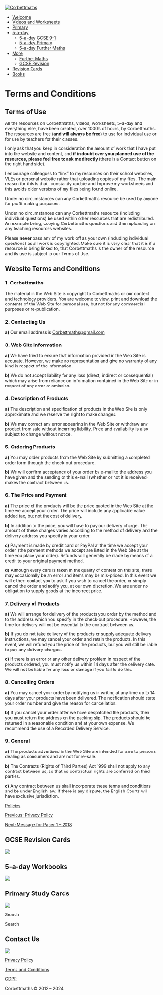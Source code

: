 [![Corbettmaths](https://i0.wp.com/corbettmaths.com/wp-content/uploads/2019/08/cropped-Logo-Corbettmaths.jpg?fit=8584%2C1632&ssl=1)](https://corbettmaths.com/)

* [Welcome](https://corbettmaths.com/welcome/)
* [Videos and Worksheets](https://corbettmaths.com/contents/)
* [Primary](https://corbettmaths.com/primary/)
* [5-a-day](https://corbettmaths.com/5-a-day/)
    * [5-a-day GCSE 9-1](https://corbettmaths.com/5-a-day/gcse/)
    * [5-a-day Primary](https://corbettmaths.com/5-a-day/primary/)
    * [5-a-day Further Maths](https://corbettmaths.com/5-a-day/further-maths/)
* [More](https://corbettmaths.com/more/)
    * [Further Maths](https://corbettmaths.com/more/further-maths/)
    * [GCSE Revision](https://corbettmaths.com/2023/08/01/gcse-revision/)
* [Revision Cards](https://corbettmaths.com/revision-cards/)
* [Books](https://corbettmaths.com/books/)

Terms and Conditions
====================

Terms of Use
------------

All the resources on Corbettmaths, videos, worksheets, 5-a-day and everything else, have been created, over 1000’s of hours, by Corbettmaths. The resources are free (**and will always be free**) to use for individual use or for use by teachers for their classes.

I only ask that you keep in consideration the amount of work that I have put into the website and content, and **if in doubt over your planned use of the resources, please feel free to ask me directly** (there is a Contact button on the right hand side).

I encourage colleagues to “link” to my resources on their school websites, VLEs or personal website rather that uploading copies of my files. The main reason for this is that I constantly update and improve my worksheets and this avoids older versions of my files being found online.

Under no circumstances can any Corbettmaths resource be used by anyone for profit making purposes.

Under no circumstances can any Corbettmaths resource (including individual questions) be used within other resources that are redistributed. An example being, copying Corbettmaths questions and then uploading on any teaching resources websites.

Please **never** pass any of my work off as your own (including individual questions) as all work is copyrighted. Make sure it is very clear that it is if a resource is being linked to, that Corbettmaths is the owner of the resource and its use is subject to our Terms of Use.

Website Terms and Conditions
----------------------------

### 1\. Corbettmaths

The material in the Web Site is copyright to Corbettmaths or our content and technology providers. You are welcome to view, print and download the contents of the Web Site for personal use, but not for any commercial purposes or re-publication.

### 2\. Contacting Us

**a)** Our email address is Corbettmaths@gmail.com

### 3\. Web Site Information

**a)** We have tried to ensure that information provided in the Web Site is accurate. However, we make no representation and give no warranty of any kind in respect of the information.

**b)** We do not accept liability for any loss (direct, indirect or consequential) which may arise from reliance on information contained in the Web Site or in respect of any error or omission.

### 4\. Description of Products

**a)** The description and specification of products in the Web Site is only approximate and we reserve the right to make changes.

**b)** We may correct any error appearing in the Web Site or withdraw any product from sale without incurring liability. Price and availability is also subject to change without notice.

### 5\. Ordering Products

**a)** You may order products from the Web Site by submitting a completed order form through the check-out procedure.

**b)** We will confirm acceptance of your order by e-mail to the address you have given and the sending of this e-mail (whether or not it is received) makes the contract between us.

### 6\. The Price and Payment

**a)** The price of the products will be the price quoted in the Web Site at the time we accept your order. The price will include any applicable value added tax, but not the cost of delivery.

**b)** In addition to the price, you will have to pay our delivery charge. The amount of these charges varies according to the method of delivery and the delivery address you specify in your order.

**c)** Payment is made by credit card or PayPal at the time we accept your order. (the payment methods we accept are listed in the Web Site at the time you place your order). Refunds will generally be made by means of a credit to your original payment method.

**d)** Although every care is taken in the quality of content on this site, there may occasionally be an error and items may be mis-priced. In this event we will either: contact you to ask if you wish to cancel the order, or simply cancel the order and notify you, at our own discretion. We are under no obligation to supply goods at the incorrect price.

### 7\. Delivery of Products

**a)** We will arrange for delivery of the products you order by the method and to the address which you specify in the check-out procedure. However, the time for delivery will not be essential to the contract between us.

**b)** If you do not take delivery of the products or supply adequate delivery instructions, we may cancel your order and retain the products. In this event, we will refund you the price of the products, but you will still be liable to pay any delivery charges.

**c)** If there is an error or any other delivery problem in respect of the products ordered, you must notify us within 14 days after the delivery date. We will not be liable for any loss or damage if you fail to do this.

### 8\. Cancelling Orders

**a)** You may cancel your order by notifying us in writing at any time up to 14 days after your products have been delivered. The notification should state your order number and give the reason for cancellation.

**b)** If you cancel your order after we have despatched the products, then you must return the address on the packing slip. The products should be returned in a reasonable condition and at your own expense. We recommend the use of a Recorded Delivery Service.

### 9\. General

**a)** The products advertised in the Web Site are intended for sale to persons dealing as consumers and are not for re-sale.

**b)** The Contracts (Rights of Third Parties) Act 1999 shall not apply to any contract between us, so that no contractual rights are conferred on third parties.

**c)** Any contract between us shall incorporate these terms and conditions and be under English law. If there is any dispute, the English Courts will have exclusive jurisdiction.

  
  
[Policies](https://corbettmaths.com/category/policies/)

[Previous: Privacy Policy](https://corbettmaths.com/2018/05/17/privacy-policy/)

[Next: Message for Paper 1 – 2018](https://corbettmaths.com/2018/05/22/message-for-paper-1-2018/)

GCSE Revision Cards
-------------------

[](https://corbettmaths.com/revision-cards/)

[![](https://corbettmaths.com/wp-content/uploads/2019/08/GCSE-Revision-Cards.png)](https://corbettmaths.com/revision-cards/)

5-a-day Workbooks
-----------------

[](https://corbettmaths.com/books/)

[![](https://corbettmaths.com/wp-content/uploads/2020/09/029.jpg)](https://corbettmaths.com/books/)

Primary Study Cards
-------------------

[![](https://corbettmaths.com/wp-content/uploads/2019/03/003.jpg)](https://corbettmathsprimary.com/study-cards/)

  
Search

Search

Contact Us
----------

[![](https://corbettmaths.com/wp-content/uploads/2019/08/Contact-us.png)](https://corbettmaths.com/2013/12/28/contact/)

[Privacy Policy](https://corbettmaths.com/2018/05/17/privacy-policy/)

[Terms and Conditions](https://corbettmaths.com/2018/05/17/terms-and-conditions/)

[GDPR](https://corbettmaths.com/2018/06/13/gdpr/)

Corbettmaths © 2012 – 2024